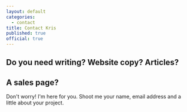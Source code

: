 ```yaml
---
layout: default
categories:
  - contact
title: Contact Kris
published: true
official: true
---
```


## Do you need writing? Website copy? Articles? 
## A sales page?

Don't worry! I'm here for you. Shoot me your name, email address and a little about your project. 